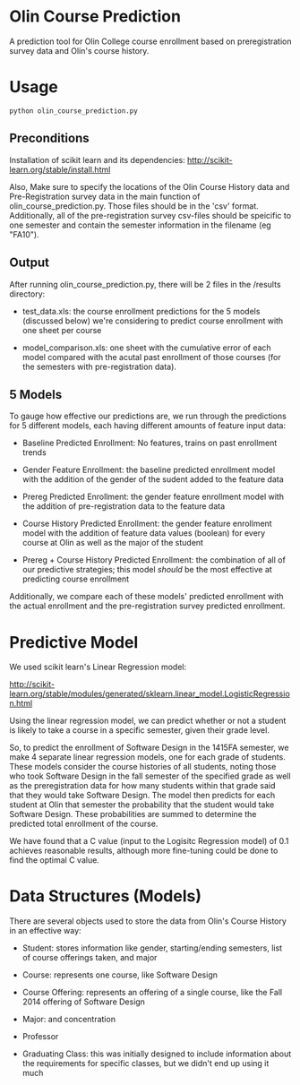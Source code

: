 Olin Course Prediction
======================

A prediction tool for Olin College course enrollment based on preregistration survey data and Olin's course history. 

# Usage

    python olin_course_prediction.py

## Preconditions

Installation of scikit learn and its dependencies: http://scikit-learn.org/stable/install.html

Also, Make sure to specify the locations of the Olin Course History data and Pre-Registration survey data in the main function of olin_course_prediction.py. Those files should be in the 'csv' format. Additionally, all of the pre-registration survey csv-files should be speicific to one semester and contain the semester information in the filename (eg "FA10").

## Output

After running olin_course_prediction.py, there will be 2 files in the /results directory: 

  - test_data.xls: the course enrollment predictions for the 5 models (discussed below) we're considering to predict course enrollment with one sheet per course

  - model_comparison.xls: one sheet with the cumulative error of each model compared with the acutal past enrollment of those courses (for the semesters with pre-registration data). 

## 5 Models

To gauge how effective our predictions are, we run through the predictions for 5 different models, each having different amounts of feature input data:

  - Baseline Predicted Enrollment: No features, trains on past enrollment trends

  - Gender Feature Enrollment: the baseline predicted enrollment model with the addition of the gender of the sudent added to the feature data

  - Prereg Predicted Enrollment: the gender feature enrollment model with the addition of pre-registration data to the feature data

  - Course History Predicted Enrollment: the gender feature enrollment model with the addition of feature data values (boolean) for every course at Olin as well as the major of the student

  - Prereg + Course History Predicted Enrollment: the combination of all of our predictive strategies; this model *should* be the most effective at predicting course enrollment

Additionally, we compare each of these models' predicted enrollment with the actual enrollment and the pre-registration survey predicted enrollment. 

# Predictive Model

We used scikit learn's Linear Regression model: 

http://scikit-learn.org/stable/modules/generated/sklearn.linear_model.LogisticRegression.html 

Using the linear regression model, we can predict whether or not a student is likely to take a course in a specific semester, given their grade level. 

So, to predict the enrollment of Software Design in the 1415FA semester, we make 4 separate linear regression models, one for each grade of students. These models consider the course histories of all students, noting those who took Software Design in the fall semester of the specified grade as well as the preregistration data for how many students within that grade said that they would take Software Design. The model then predicts for each student at Olin that semester the probability that the student would take Software Design. These probabilities are summed to determine the predicted total enrollment of the course. 

We have found that a C value (input to the Logisitc Regression model) of 0.1 achieves reasonable results, although more fine-tuning could be done to find the optimal C value. 

# Data Structures (Models)

There are several objects used to store the data from Olin's Course History in an effective way:

  - Student: stores information like gender, starting/ending semesters, list of course offerings taken, and major

  - Course: represents one course, like Software Design

  - Course Offering: represents an offering of a single course, like the Fall 2014 offering of Software Design

  - Major: and concentration

  - Professor

  - Graduating Class: this was initially designed to include information about the requirements for specific classes, but we didn't end up using it much